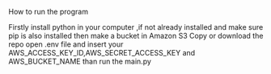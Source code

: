How to run the program

Firstly install python in your computer ,if not already installed and make sure pip is also installed
then make a bucket in Amazon S3
Copy or download the repo
open .env file and insert your AWS_ACCESS_KEY_ID,AWS_SECRET_ACCESS_KEY and AWS_BUCKET_NAME
than run the main.py
